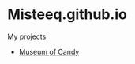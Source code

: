 # Misteeq.github.io
My projects

* [Museum of Candy](https://misteeq.github.io/Museum_of_candy/ "Bootstrap 4 project")
